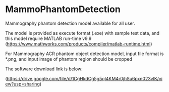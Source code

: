 # MammoPhantomDetection

Mammography phantom detection model available for all user.

The model is provided as execute format (.exe) with sample test data,
and this model require MATLAB run-time v9.9 (https://www.mathworks.com/products/compiler/matlab-runtime.html)

For Mammography ACR phantom object detection model, input file format is *.png, 
and input image of phantom region should be cropped

The software download link is below:

(https://drive.google.com/file/d/1CgHkdCg5g5qI4KM4r0jhSu6pxn023vlK/view?usp=sharing)

